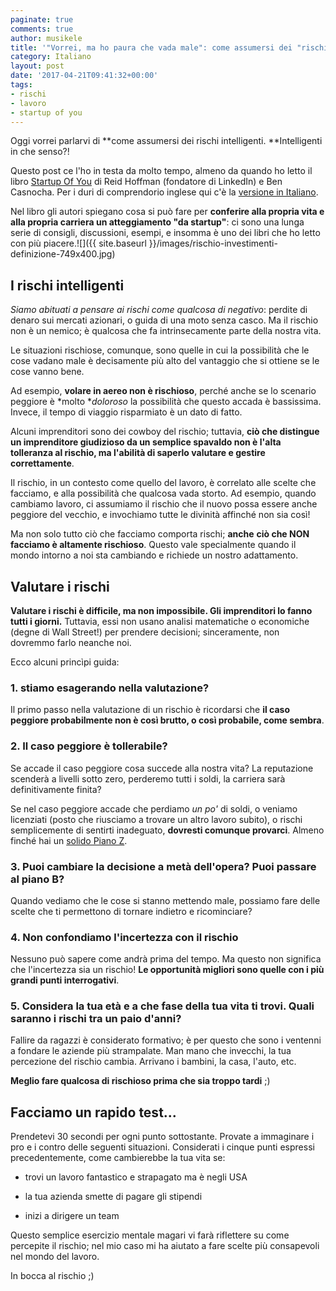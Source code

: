 ```yaml
---
paginate: true
comments: true
author: musikele
title: '"Vorrei, ma ho paura che vada male": come assumersi dei "rischi intelligenti"'
category: Italiano
layout: post
date: '2017-04-21T09:41:32+00:00'
tags:
- rischi
- lavoro
- startup of you
---
```


Oggi vorrei parlarvi di **come assumersi dei rischi intelligenti. **Intelligenti in che senso?!

Questo post ce l'ho in testa da molto tempo, almeno da quando ho letto il libro [Startup Of You](http://amzn.to/2oaDAB6) di Reid Hoffman (fondatore di LinkedIn) e Ben Casnocha. Per i duri di comprendorio inglese qui c'è la [versione in Italiano](http://amzn.to/2oQsY92).


Nel libro gli autori spiegano cosa si può fare per **conferire alla propria vita e alla propria carriera un atteggiamento "da startup"**: ci sono una lunga serie di consigli, discussioni, esempi, e insomma è uno dei libri che ho letto con più piacere.![]({{ site.baseurl }}/images/rischio-investimenti-definizione-749x400.jpg)


## I rischi intelligenti


*Siamo abituati a pensare ai rischi come qualcosa di negativo*: perdite di denaro sui mercati azionari, o guida di una moto senza casco. Ma il rischio non è un nemico; è qualcosa che fa intrinsecamente parte della nostra vita.


Le situazioni rischiose, comunque, sono quelle in cui la possibilità che le cose vadano male è decisamente più alto del vantaggio che si ottiene se le cose vanno bene.


Ad esempio, **volare in aereo non è rischioso**, perché anche se lo scenario peggiore è *molto **doloroso* la possibilità che questo accada è bassissima. Invece, il tempo di viaggio risparmiato è un dato di fatto.


Alcuni imprenditori sono dei cowboy del rischio; tuttavia, **ciò che distingue un imprenditore giudizioso da un semplice spavaldo non è l'alta tolleranza al rischio, ma l'abilità di saperlo valutare e gestire correttamente**.


Il rischio, in un contesto come quello del lavoro, è correlato alle scelte che facciamo, e alla possibilità che qualcosa vada storto. Ad esempio, quando cambiamo lavoro, ci assumiamo il rischio che il nuovo possa essere anche peggiore del vecchio, e invochiamo tutte le divinità affinché non sia così!


Ma non solo tutto ciò che facciamo comporta rischi; **anche** **ciò che NON facciamo è altamente rischioso**. Questo vale specialmente quando il mondo intorno a noi sta cambiando e richiede un nostro adattamento.


## Valutare i rischi


**Valutare i rischi è difficile, ma non impossibile. Gli imprenditori lo fanno tutti i giorni.** Tuttavia, essi non usano analisi matematiche o economiche (degne di Wall Street!) per prendere decisioni; sinceramente, non dovremmo farlo neanche noi.


Ecco alcuni princìpi guida:


### 1. stiamo esagerando nella valutazione?


Il primo passo nella valutazione di un rischio è ricordarsi che **il caso peggiore probabilmente non è così brutto, o così probabile, come sembra**.


### 2. Il caso peggiore è tollerabile?


Se accade il caso peggiore cosa succede alla nostra vita? La reputazione scenderà a livelli sotto zero, perderemo tutti i soldi, la carriera sarà definitivamente finita?


Se nel caso peggiore accade che perdiamo *un po'* di soldi, o veniamo licenziati (posto che riusciamo a trovare un altro lavoro subito), o rischi semplicemente di sentirti inadeguato, **dovresti comunque provarci**. Almeno finché hai un [solido Piano Z](https://michelenasti.com/2015/11/serve-un-piano/).


### 3. Puoi cambiare la decisione a metà dell'opera? Puoi passare al piano B?


Quando vediamo che le cose si stanno mettendo male, possiamo fare delle scelte che ti permettono di tornare indietro e ricominciare?


### 4. Non confondiamo l'incertezza con il rischio


Nessuno può sapere come andrà prima del tempo. Ma questo non significa che l'incertezza sia un rischio! **Le opportunità migliori sono quelle con i più grandi punti interrogativi**.


### 5. Considera la tua età e a che fase della tua vita ti trovi. Quali saranno i rischi tra un paio d'anni?


Fallire da ragazzi è considerato formativo; è per questo che sono i ventenni a fondare le aziende più strampalate.
Man mano che invecchi, la tua percezione del rischio cambia. Arrivano i bambini, la casa, l'auto, etc.


**Meglio fare qualcosa di rischioso prima che sia troppo tardi** ;)


## Facciamo un rapido test...


Prendetevi 30 secondi per ogni punto sottostante. Provate a immaginare i pro e i contro delle seguenti situazioni. Considerati i cinque punti espressi precedentemente, come cambierebbe la tua vita se:


* trovi un lavoro fantastico e strapagato ma è negli USA

* la tua azienda smette di pagare gli stipendi

* inizi a dirigere un team


Questo semplice esercizio mentale magari vi farà riflettere su come percepite il rischio; nel mio caso mi ha aiutato a fare scelte più consapevoli nel mondo del lavoro.


In bocca al rischio ;)


